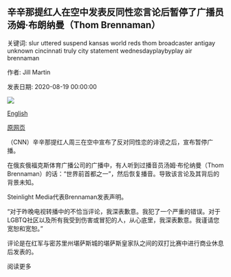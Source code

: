 ## 辛辛那提红人在空中发表反同性恋言论后暂停了广播员汤姆·布朗纳曼（Thom Brennaman）

关键词: slur uttered suspend kansas world reds thom broadcaster antigay unknown cincinnati truly city statement wednesdayplaybyplay air brennaman

作者: Jill Martin

发表日期: 2020-08-19 00:00:00

![](https://cdn.cnn.com/cnnnext/dam/assets/200819215443-thom-brennaman-file-super-tease.jpg)

[English](Cincinnati%20Reds%20suspend%20broadcaster%20Thom%20Brennaman%20after%20he%20uttered%20anti-gay%20slur%20on%20air.md)

[原网页](https://edition.cnn.com/2020/08/19/us/cincinnati-reds-broadcaster-thom-brennaman-anti-gay-slur-spt-trnd/index.html)

（CNN）辛辛那提红人周三在空中宣布了反对同性恋的诽谤之后，宣布暂停广播。

在俄亥俄福克斯体育广播公司的广播中，有人听到过播音员汤姆·布伦纳曼（Thom Brennaman）的话：“世界前首都之一”，然后恢复播音。导致该言论及其背后的背景未知。

Steinlight Media代表Brennaman发表声明。

“对于昨晚电视转播中的不恰当评论，我深表歉意。我犯了一个严重的错误。对于LGBTQ社区以及所有我受到伤害或冒犯的人，从心底里，我深表歉意。我谨请您宽恕和宽恕。”

评论是在红军与密苏里州堪萨斯城的堪萨斯皇家队之间的双打比赛中进行商业休息后发表的。

阅读更多